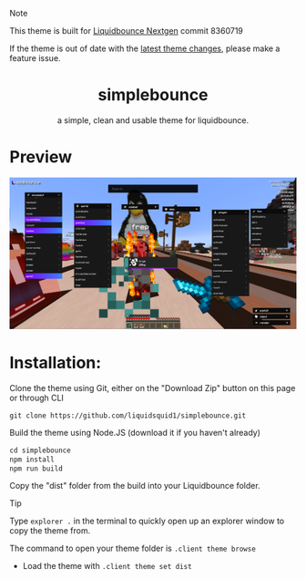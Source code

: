 > [!NOTE]
> This theme is built for [Liquidbounce Nextgen](http://github.com/CCBlueX/Liquidbounce/blob/nextgen) commit 8360719
> 
> If the theme is out of date with the [latest theme changes](https://github.com/CCBlueX/LiquidBounce/commits/nextgen/src-theme), please make a feature issue.

<h1 align="center">
  simplebounce
</h1>

<p align="center">
  a simple, clean and usable theme for liquidbounce.
</p>

<h1>Preview</h1>
<img src="https://github.com/liquidsquid1/simplebounce/blob/main/.github/img/pic.png" />

<h1>Installation:</h1>
Clone the theme using Git, either on the "Download Zip" button on this page or through CLI

```
git clone https://github.com/liquidsquid1/simplebounce.git
```
Build the theme using Node.JS (download it if you haven't already)
```
cd simplebounce
npm install
npm run build
```
Copy the "dist" folder from the build into your Liquidbounce folder.

> [!TIP]
> Type `explorer .` in the terminal to quickly open up an explorer window to copy the theme from.

The command to open your theme folder is `.client theme browse`

- Load the theme with `.client theme set dist`
